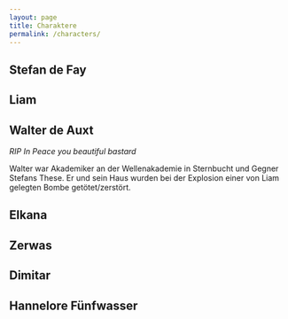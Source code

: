 ```yaml
---
layout: page
title: Charaktere
permalink: /characters/
---
```


## Stefan de Fay

## Liam

## Walter de Auxt
*RIP In Peace you beautiful bastard*

Walter war Akademiker an der Wellenakademie in Sternbucht und Gegner Stefans These. Er und sein Haus wurden bei der Explosion einer von Liam gelegten Bombe getötet/zerstört.

## Elkana

## Zerwas

## Dimitar

## Hannelore Fünfwasser
